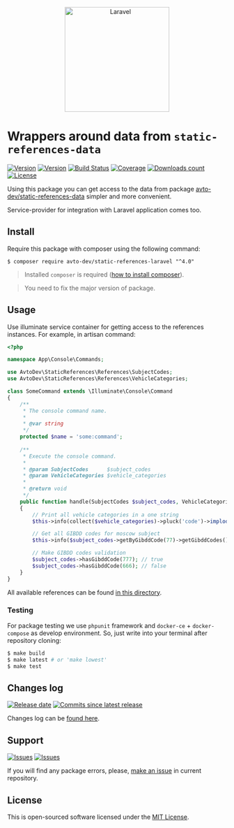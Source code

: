 <p align="center">
  <img src="https://laravel.com/assets/img/components/logo-laravel.svg" alt="Laravel" width="240" />
</p>

# Wrappers around data from `static-references-data`

[![Version][badge_packagist_version]][link_packagist]
[![Version][badge_php_version]][link_packagist]
[![Build Status][badge_build_status]][link_build_status]
[![Coverage][badge_coverage]][link_coverage]
[![Downloads count][badge_downloads_count]][link_packagist]
[![License][badge_license]][link_license]

Using this package you can get access to the data from package [avto-dev/static-references-data][static-references-data] simpler and more convenient.

Service-provider for integration with Laravel application comes too.

## Install

Require this package with composer using the following command:

```shell
$ composer require avto-dev/static-references-laravel "^4.0"
```

> Installed `composer` is required ([how to install composer][getcomposer]).

> You need to fix the major version of package.

## Usage

Use illuminate service container for getting access to the references instances. For example, in artisan command:

```php
<?php

namespace App\Console\Commands;

use AvtoDev\StaticReferences\References\SubjectCodes;
use AvtoDev\StaticReferences\References\VehicleCategories;

class SomeCommand extends \Illuminate\Console\Command
{
    /**
     * The console command name.
     *
     * @var string
     */
    protected $name = 'some:command';
    
    /**
     * Execute the console command.
     *
     * @param SubjectCodes      $subject_codes
     * @param VehicleCategories $vehicle_categories
     *
     * @return void
     */
    public function handle(SubjectCodes $subject_codes, VehicleCategories $vehicle_categories): void
    {
        // Print all vehicle categories in a one string
        $this->info(collect($vehicle_categories)->pluck('code')->implode(', ')); // A, A1, B, BE, B1, C...

        // Get all GIBDD codes for moscow subject
        $this->info($subject_codes->getByGibddCode(77)->getGibddCodes()); // [77, 97, 99, 177, ...]

        // Make GIBDD codes validation
        $subject_codes->hasGibddCode(777); // true
        $subject_codes->hasGibddCode(666); // false
    }
}
```

All available references can be found [in this directory](./src/References).

### Testing

For package testing we use `phpunit` framework and `docker-ce` + `docker-compose` as develop environment. So, just write into your terminal after repository cloning:

```bash
$ make build
$ make latest # or 'make lowest'
$ make test
```

## Changes log

[![Release date][badge_release_date]][link_releases]
[![Commits since latest release][badge_commits_since_release]][link_commits]

Changes log can be [found here][link_changes_log].

## Support

[![Issues][badge_issues]][link_issues]
[![Issues][badge_pulls]][link_pulls]

If you will find any package errors, please, [make an issue][link_create_issue] in current repository.

## License

This is open-sourced software licensed under the [MIT License][link_license].

[badge_packagist_version]:https://img.shields.io/packagist/v/avto-dev/static-references-laravel.svg?maxAge=180
[badge_php_version]:https://img.shields.io/packagist/php-v/avto-dev/static-references-laravel.svg?longCache=true
[badge_build_status]:https://travis-ci.org/avto-dev/static-references-laravel.svg?branch=master
[badge_coverage]:https://img.shields.io/codecov/c/github/avto-dev/static-references-laravel/master.svg?maxAge=60
[badge_downloads_count]:https://img.shields.io/packagist/dt/avto-dev/static-references-laravel.svg?maxAge=180
[badge_license]:https://img.shields.io/packagist/l/avto-dev/static-references-laravel.svg?longCache=true
[badge_release_date]:https://img.shields.io/github/release-date/avto-dev/static-references-laravel.svg?style=flat-square&maxAge=180
[badge_commits_since_release]:https://img.shields.io/github/commits-since/avto-dev/static-references-laravel/latest.svg?style=flat-square&maxAge=180
[badge_issues]:https://img.shields.io/github/issues/avto-dev/static-references-laravel.svg?style=flat-square&maxAge=180
[badge_pulls]:https://img.shields.io/github/issues-pr/avto-dev/static-references-laravel.svg?style=flat-square&maxAge=180
[link_releases]:https://github.com/avto-dev/static-references-laravel/releases
[link_packagist]:https://packagist.org/packages/avto-dev/static-references-laravel
[link_build_status]:https://travis-ci.org/avto-dev/static-references-laravel
[link_coverage]:https://codecov.io/gh/avto-dev/static-references-laravel/
[link_changes_log]:https://github.com/avto-dev/static-references-laravel/blob/master/CHANGELOG.md
[link_issues]:https://github.com/avto-dev/static-references-laravel/issues
[link_create_issue]:https://github.com/avto-dev/static-references-laravel/issues/new/choose
[link_commits]:https://github.com/avto-dev/static-references-laravel/commits
[link_pulls]:https://github.com/avto-dev/static-references-laravel/pulls
[link_license]:https://github.com/avto-dev/static-references-laravel/blob/master/LICENSE
[getcomposer]:https://getcomposer.org/download/
[static-references-data]:https://github.com/avto-dev/static-references-data
